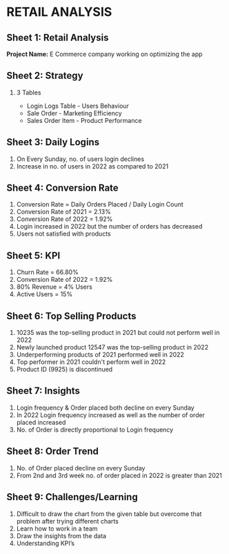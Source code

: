 <!DOCTYPE html>
<html lang="en">
<head>
    <meta charset="UTF-8">
    <meta name="viewport" content="width=device-width, initial-scale=1.0">
    <h1>RETAIL ANALYSIS</h1>

</head>
<body>

<section>
    <h2>Sheet 1: Retail Analysis</h2>
    <p><strong>Project Name:</strong> E Commerce company working on optimizing the app</p>
</section>

<section>
    <h2>Sheet 2: Strategy</h2>
    <ol>
        <li>3 Tables</li>
        <ul>
            <li>Login Logs Table - Users Behaviour</li>
            <li>Sale Order - Marketing Efficiency</li>
            <li>Sales Order Item - Product Performance</li>
        </ul>
    </ol>
</section>

<section>
    <h2>Sheet 3: Daily Logins</h2>
    <ol>
        <li>On Every Sunday, no. of users login declines</li>
        <li>Increase in no. of users in 2022 as compared to 2021</li>
    </ol>
</section>

<section>
    <h2>Sheet 4: Conversion Rate</h2>
    <ol>
        <li>Conversion Rate = Daily Orders Placed / Daily Login Count</li>
        <li>Conversion Rate of 2021 = 2.13%</li>
        <li>Conversion Rate of 2022 = 1.92%</li>
        <li>Login increased in 2022 but the number of orders has decreased</li>
        <li>Users not satisfied with products</li>
    </ol>
</section>

<section>
    <h2>Sheet 5: KPI</h2>
    <ol>
        <li>Churn Rate = 66.80%</li>
        <li>Conversion Rate of 2022 = 1.92%</li>
        <li>80% Revenue = 4% Users</li>
        <li>Active Users = 15%</li>
    </ol>
</section>

<section>
    <h2>Sheet 6: Top Selling Products</h2>
    <ol>
        <li>10235 was the top-selling product in 2021 but could not perform well in 2022</li>
        <li>Newly launched product 12547 was the top-selling product in 2022</li>
        <li>Underperforming products of 2021 performed well in 2022</li>
        <li>Top performer in 2021 couldn't perform well in 2022</li>
        <li>Product ID (9925) is discontinued</li>
    </ol>
</section>

<section>
    <h2>Sheet 7: Insights</h2>
    <ol>
        <li>Login frequency & Order placed both decline on every Sunday</li>
        <li>In 2022 Login frequency increased as well as the number of order placed increased</li>
        <li>No. of Order is directly proportional to Login frequency</li>
    </ol>
</section>

<section>
    <h2>Sheet 8: Order Trend</h2>
    <ol>
        <li>No. of Order placed decline on every Sunday</li>
        <li>From 2nd and 3rd week no. of order placed in 2022 is greater than 2021</li>
    </ol>
</section>

<section>
    <h2>Sheet 9: Challenges/Learning</h2>
    <ol>
        <li>Difficult to draw the chart from the given table but overcome that problem after trying different charts</li>
        <li>Learn how to work in a team</li>
        <li>Draw the insights from the data</li>
        <li>Understanding KPI’s</li>
    </ol>
</section>

</body>
</html>
